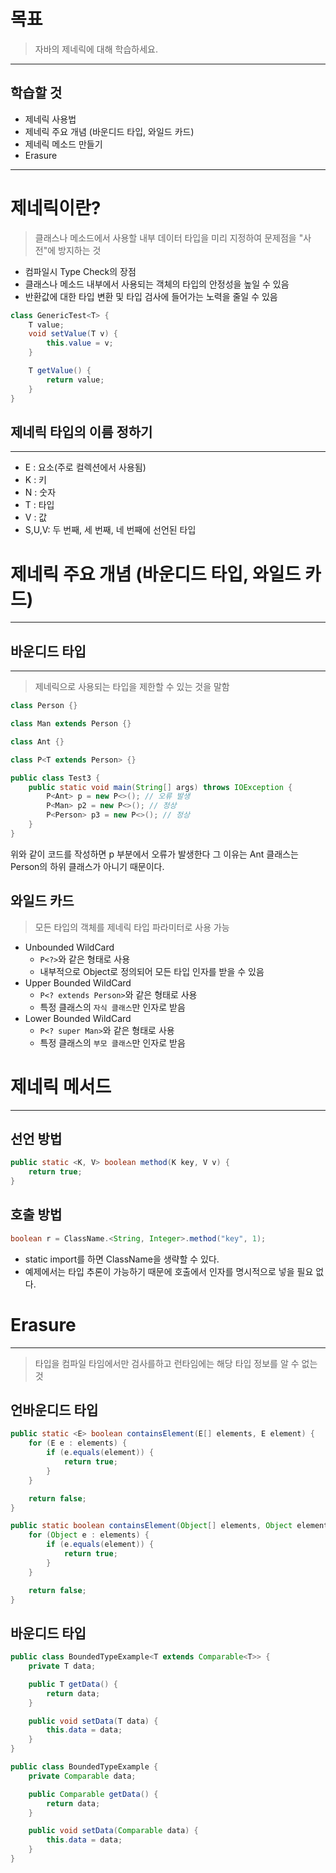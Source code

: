 # 목표

> 자바의 제네릭에 대해 학습하세요.

---

## 학습할 것

- 제네릭 사용법
- 제네릭 주요 개념 (바운디드 타입, 와일드 카드)
- 제네릭 메소드 만들기
- Erasure

---

# 제네릭이란?

> 클래스나 메소드에서 사용할 내부 데이터 타입을 미리 지정하여 문제점을 "사전"에 방지하는 것

- 컴파일시 Type Check의 장점
- 클래스나 메소드 내부에서 사용되는 객체의 타입의 안정성을 높일 수 있음
- 반환값에 대한 타입 변환 및 타입 검사에 들어가는 노력을 줄일 수 있음

```java
class GenericTest<T> {
    T value;
    void setValue(T v) {
        this.value = v;
    }

    T getValue() {
        return value;
    }
}
```

## 제네릭 타입의 이름 정하기
---

- E : 요소(주로 컬렉션에서 사용됨)
- K : 키
- N : 숫자
- T : 타입
- V : 값
- S,U,V: 두 번째, 세 번째, 네 번째에 선언된 타입

# 제네릭 주요 개념 (바운디드 타입, 와일드 카드)
---

## 바운디드 타입
---

> 제네릭으로 사용되는 타입을 제한할 수 있는 것을 말함

```java
class Person {}

class Man extends Person {}

class Ant {}

class P<T extends Person> {}

public class Test3 {
    public static void main(String[] args) throws IOException {
        P<Ant> p = new P<>(); // 오류 발생
        P<Man> p2 = new P<>(); // 정상
        P<Person> p3 = new P<>(); // 정상
    }
}
```

위와 같이 코드를 작성하면 p 부분에서 오류가 발생한다 그 이유는 Ant 클래스는 Person의 하위 클래스가 아니기 때문이다.

## 와일드 카드

> 모든 타입의 객체를 제네릭 타입 파라미터로 사용 가능

- Unbounded WildCard
    - `P<?>`와 같은 형태로 사용
    - 내부적으로 Object로 정의되어 모든 타입 인자를 받을 수 있음
- Upper Bounded WildCard
    - `P<? extends Person>`와 같은 형태로 사용
    - 특정 클래스의 `자식 클래스`만 인자로 받음
- Lower Bounded WildCard
    - `P<? super Man>`와 같은 형태로 사용
    - 특정 클래스의 `부모 클래스`만 인자로 받음

# 제네릭 메서드
---

## 선언 방법

```java
public static <K, V> boolean method(K key, V v) {
    return true;
}
```

## 호출 방법


```java
boolean r = ClassName.<String, Integer>.method("key", 1);
```

- static import를 하면 ClassName을 생략할 수 있다.
- 예제에서는 타입 추론이 가능하기 때문에 호출에서 인자를 명시적으로 넣을 필요 없다.

# Erasure
---

> 타입을 컴파일 타임에서만 검사를하고 런타임에는 해당 타입 정보를 알 수 없는 것

## 언바운디드 타입 

```java
public static <E> boolean containsElement(E[] elements, E element) {
    for (E e : elements) {
        if (e.equals(element)) {
            return true;
        }
    }

    return false;
}
```

```java
public static boolean containsElement(Object[] elements, Object element) {
    for (Object e : elements) {
        if (e.equals(element)) {
            return true;
        }
    }

    return false;
}
```

## 바운디드 타입

```java
public class BoundedTypeExample<T extends Comparable<T>> {
    private T data;

    public T getData() {
        return data;
    }

    public void setData(T data) {
        this.data = data;
    }
}
```

```java
public class BoundedTypeExample {
    private Comparable data;

    public Comparable getData() {
        return data;
    }

    public void setData(Comparable data) {
        this.data = data;
    }
}
```